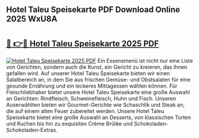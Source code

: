 ## Hotel Taleu Speisekarte PDF Download Online 2025 WxU8A

# <h2><a href="http://gc8svu.nevu.top/?p=Hotel+Taleu+Speisekarte">🔗 👉🔴 Hotel Taleu Speisekarte 2025 PDF</a></h2>

[![Hotel Taleu Speisekarte 2025 PDF](https://i.imgur.com/dBaPXMq.png)](http://gc8svu.nevu.top/?p=Hotel+Taleu+Speisekarte)
Ein Essensmenü ist nicht nur eine Liste von Gerichten, sondern auch die Kunst, ein Gericht zu kreieren, das Ihnen gefallen wird. Auf unserer Hotel Taleu Speisekarte bieten wir einen Salatbereich an, in dem Sie aus frischen Gemüse- und Obstsalaten für eine gesunde Ernährung und ein leckeres Mittagessen wählen können. Für Fleischliebhaber bietet unsere Hotel Taleu Speisekarte eine große Auswahl an Gerichten: Rindfleisch, Schweinefleisch, Huhn und Fisch. Unseren Auserwählten bieten wir Gourmet-Gerichte wie Schaschlik und Steak an, die auf einem alten Feuer zubereitet werden. Unsere Hotel Taleu Speisekarte bietet eine große Auswahl an Desserts, von klassischen Torten und Kuchen bis hin zu exquisiten Crème Brûlée und Schokoladen-Schokoladen-Extras.
